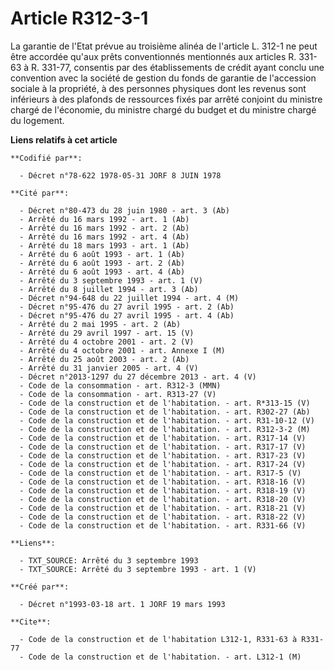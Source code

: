 # Article R312-3-1

La garantie de l'Etat prévue au troisième alinéa de l'article L. 312-1 ne peut être accordée qu'aux prêts conventionnés
mentionnés aux articles R. 331-63 à R. 331-77, consentis par des établissements de crédit ayant conclu une convention avec la
société de gestion du fonds de garantie de l'accession sociale à la propriété, à des personnes physiques dont les revenus
sont inférieurs à des plafonds de ressources fixés par arrêté conjoint du ministre chargé de l'économie, du ministre chargé
du budget et du ministre chargé du logement.

**Liens relatifs à cet article**

	**Codifié par**:

	  - Décret n°78-622 1978-05-31 JORF 8 JUIN 1978

	**Cité par**:

	  - Décret n°80-473 du 28 juin 1980 - art. 3 (Ab)
	  - Arrêté du 16 mars 1992 - art. 1 (Ab)
	  - Arrêté du 16 mars 1992 - art. 2 (Ab)
	  - Arrêté du 16 mars 1992 - art. 4 (Ab)
	  - Arrêté du 18 mars 1993 - art. 1 (Ab)
	  - Arrêté du 6 août 1993 - art. 1 (Ab)
	  - Arrêté du 6 août 1993 - art. 2 (Ab)
	  - Arrêté du 6 août 1993 - art. 4 (Ab)
	  - Arrêté du 3 septembre 1993 - art. 1 (V)
	  - Arrêté du 8 juillet 1994 - art. 3 (Ab)
	  - Décret n°94-648 du 22 juillet 1994 - art. 4 (M)
	  - Décret n°95-476 du 27 avril 1995 - art. 2 (Ab)
	  - Décret n°95-476 du 27 avril 1995 - art. 4 (Ab)
	  - Arrêté du 2 mai 1995 - art. 2 (Ab)
	  - Arrêté du 29 avril 1997 - art. 15 (V)
	  - Arrêté du 4 octobre 2001 - art. 2 (V)
	  - Arrêté du 4 octobre 2001 - art. Annexe I (M)
	  - Arrêté du 25 août 2003 - art. 2 (Ab)
	  - Arrêté du 31 janvier 2005 - art. 4 (V)
	  - Décret n°2013-1297 du 27 décembre 2013 - art. 4 (V)
	  - Code de la consommation - art. R312-3 (MMN)
	  - Code de la consommation - art. R313-27 (V)
	  - Code de la construction et de l'habitation. - art. R*313-15 (V)
	  - Code de la construction et de l'habitation. - art. R302-27 (Ab)
	  - Code de la construction et de l'habitation. - art. R31-10-12 (V)
	  - Code de la construction et de l'habitation. - art. R312-3-2 (M)
	  - Code de la construction et de l'habitation. - art. R317-14 (V)
	  - Code de la construction et de l'habitation. - art. R317-17 (V)
	  - Code de la construction et de l'habitation. - art. R317-23 (V)
	  - Code de la construction et de l'habitation. - art. R317-24 (V)
	  - Code de la construction et de l'habitation. - art. R317-5 (V)
	  - Code de la construction et de l'habitation. - art. R318-16 (V)
	  - Code de la construction et de l'habitation. - art. R318-19 (V)
	  - Code de la construction et de l'habitation. - art. R318-20 (V)
	  - Code de la construction et de l'habitation. - art. R318-21 (V)
	  - Code de la construction et de l'habitation. - art. R318-22 (V)
	  - Code de la construction et de l'habitation. - art. R331-66 (V)

	**Liens**:

	  - TXT_SOURCE: Arrêté du 3 septembre 1993
	  - TXT_SOURCE: Arrêté du 3 septembre 1993 - art. 1 (V)

	**Créé par**:

	  - Décret n°1993-03-18 art. 1 JORF 19 mars 1993

	**Cite**:

	  - Code de la construction et de l'habitation L312-1, R331-63 à R331-77
	  - Code de la construction et de l'habitation. - art. L312-1 (M)
